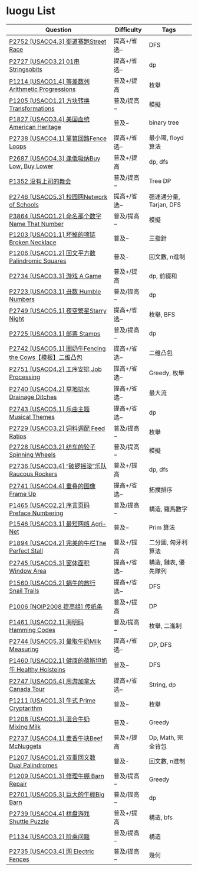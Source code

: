 # luogu List

| Question | Difficulty | Tags |
|---|---|---|
| [P2752 [USACO4.3] 街道赛跑Street Race](./luogu/P2752%20[USACO4.3]%20街道赛跑Street%20Race.md) | 提高+/省选− | DFS |
| [P2727 [USACO3.2] 01串 Stringsobits](./luogu/P2727%20[USACO3.2]%2001串%20Stringsobits.md) | 提高+/省选− | dp |
| [P1214 [USACO1.4] 等差数列 Arithmetic Progressions](./luogu/P1214%20[USACO1.4]%20等差数列%20Arithmetic%20Progressions.md) | 普及+/提高 | 枚舉 |
| [P1205 [USACO1.2] 方块转换 Transformations](./luogu/P1205%20[USACO1.2]%20方块转换%20Transformations.md) | 普及/提高− | 模擬 |
| [P1827 [USACO3.4] 美国血统 American Heritage](./luogu/P1827%20[USACO3.4]%20美国血统%20American%20Heritage.md) | 普及− | binary tree |
| [P2738 [USACO4.1] 篱笆回路Fence Loops](./luogu/P2738%20[USACO4.1]%20篱笆回路Fence%20Loops.md) | 提高+/省选− | 最小環, floyd算法 |
| [P2687 [USACO4.3] 逢低吸纳Buy Low, Buy Lower](./luogu/P2687%20[USACO4.3]%20逢低吸纳Buy%20Low,%20Buy%20Lower.md) | 普及+/提高 | dp, dfs |
| [P1352 没有上司的舞会](./luogu/P1352%20没有上司的舞会.md) | 普及/提高− | Tree DP |
| [P2746 [USACO5.3] 校园网Network of Schools](./luogu/P2746%20[USACO5.3]%20校园网Network%20of%20Schools.md) | 提高+/省选− | 强連通分量, Tarjan, DFS |
| [P3864 [USACO1.2] 命名那个数字 Name That Number](./luogu/P3864%20[USACO1.2]%20命名那个数字%20Name%20That%20Number.md) | 普及/提高− | 模擬 |
| [P1203 [USACO1.1] 坏掉的项链 Broken Necklace](./luogu/P1203%20[USACO1.1]%20坏掉的项链%20Broken%20Necklace.md) | 普及− | 三指針 |
| [P1206 [USACO1.2] 回文平方数 Palindromic Squares](./luogu/P1206%20[USACO1.2]%20回文平方数%20Palindromic%20Squares.md) | 普及- | 回文數, n進制 |
| [P2734 [USACO3.3] 游戏 A Game](./luogu/P2734%20[USACO3.3]%20游戏%20A%20Game.md) | 普及+/提高 | dp, 前綴和 |
| [P2723 [USACO3.1] 丑数 Humble Numbers](./luogu/P2723%20[USACO3.1]%20丑数%20Humble%20Numbers.md) | 普及/提高− | dp |
| [P2749 [USACO5.1] 夜空繁星Starry Night](./luogu/P2749%20[USACO5.1]%20夜空繁星Starry%20Night.md) | 提高+/省选− | 枚舉, BFS |
| [P2725 [USACO3.1] 邮票 Stamps](./luogu/P2725%20[USACO3.1]%20邮票%20Stamps.md) | 普及/提高− | dp |
| [P2742 [USACO5.1] 圈奶牛Fencing the Cows【模板】二维凸包](./luogu/P2742%20[USACO5.1]%20圈奶牛Fencing%20the%20Cows【模板】二维凸包.md) | 提高+/省选− | 二维凸包 |
| [P2751 [USACO4.2] 工序安排 Job Processing](./luogu/P2751%20[USACO4.2]%20工序安排%20Job%20Processing.md) | 提高+/省选− | Greedy, 枚舉 |
| [P2740 [USACO4.2] 草地排水Drainage Ditches](./luogu/P2740%20[USACO4.2]%20草地排水Drainage%20Ditches.md) | 提高+/省选− | 最大流 |
| [P2743 [USACO5.1] 乐曲主题Musical Themes](./luogu/P2743%20[USACO5.1]%20乐曲主题Musical%20Themes.md) | 提高+/省选− | dp |
| [P2729 [USACO3.2] 饲料调配 Feed Ratios](./luogu/P2729%20[USACO3.2]%20饲料调配%20Feed%20Ratios.md) | 普及/提高− | 枚舉 |
| [P2728 [USACO3.2] 纺车的轮子 Spinning Wheels](./luogu/P2728%20[USACO3.2]%20纺车的轮子%20Spinning%20Wheels.md) | 普及/提高− | 模擬 |
| [P2736 [USACO3.4] “破锣摇滚”乐队 Raucous Rockers](./luogu/P2736%20[USACO3.4]%20“破锣摇滚”乐队%20Raucous%20Rockers.md) | 普及+/提高 | dp, dfs |
| [P2741 [USACO4.4] 重叠的图像Frame Up](./luogu/P2741%20[USACO4.4]%20重叠的图像Frame%20Up.md) | 提高+/省选− | 拓撲排序 |
| [P1465 [USACO2.2] 序言页码 Preface Numbering](./luogu/P1465%20[USACO2.2]%20序言页码%20Preface%20Numbering.md) | 普及/提高− | 構造, 羅馬數字 |
| [P1546 [USACO3.1] 最短网络 Agri-Net](./luogu/P1546%20[USACO3.1]%20最短网络%20Agri-Net.md) | 普及− | Prim 算法 |
| [P1894 [USACO4.2] 完美的牛栏The Perfect Stall](./luogu/P1894%20[USACO4.2]%20完美的牛栏The%20Perfect%20Stall.md) | 普及+/提高 | 二分圖, 匈牙利算法 |
| [P2745 [USACO5.3] 窗体面积Window Area](./luogu/P2745%20[USACO5.3]%20窗体面积Window%20Area.md) | 提高+/省选− | 構造, 鏈表, 優先隊列 |
| [P1560 [USACO5.2] 蜗牛的旅行Snail Trails](./luogu/P1560%20[USACO5.2]%20蜗牛的旅行Snail%20Trails.md) | 提高+/省选− | DFS |
| [P1006 [NOIP2008 提高组] 传纸条](./luogu/P1006%20[NOIP2008%20提高组]%20传纸条.md) | 普及+/提高 | DP |
| [P1461 [USACO2.1] 海明码 Hamming Codes](./luogu/P1461%20[USACO2.1]%20海明码%20Hamming%20Codes.md) | 普及/提高− | 枚舉, 二進制 |
| [P2744 [USACO5.3] 量取牛奶Milk Measuring](./luogu/P2744%20[USACO5.3]%20量取牛奶Milk%20Measuring.md) | 提高+/省选− | DP, DFS |
| [P1460 [USACO2.1] 健康的荷斯坦奶牛 Healthy Holsteins](./luogu/P1460%20[USACO2.1]%20健康的荷斯坦奶牛%20Healthy%20Holsteins.md) | 普及− | DFS |
| [P2747 [USACO5.4] 周游加拿大Canada Tour](./luogu/P2747%20[USACO5.4]%20周游加拿大Canada%20Tour.md) | 提高+/省选− | String, dp |
| [P1211 [USACO1.3] 牛式 Prime Cryptarithm](./luogu/P1211%20[USACO1.3]%20牛式%20Prime%20Cryptarithm.md) | 普及− | 枚舉 |
| [P1208 [USACO1.3] 混合牛奶 Mixing Milk](./luogu/P1208%20[USACO1.3]%20混合牛奶%20Mixing%20Milk.md) | 普及- | Greedy |
| [P2737 [USACO4.1] 麦香牛块Beef McNuggets](./luogu/P2737%20[USACO4.1]%20麦香牛块Beef%20McNuggets.md) | 普及+/提高 | Dp, Math, 完全背包 |
| [P1207 [USACO1.2] 双重回文数 Dual Palindromes](./luogu/P1207%20[USACO1.2]%20双重回文数%20Dual%20Palindromes.md) | 普及- | 回文數, n進制 |
| [P1209 [USACO1.3] 修理牛棚 Barn Repair](./luogu/P1209%20[USACO1.3]%20修理牛棚%20Barn%20Repair.md) | 普及/提高− | Greedy |
| [P2701 [USACO5.3] 巨大的牛棚Big Barn](./luogu/P2701%20[USACO5.3]%20巨大的牛棚Big%20Barn.md) | 普及/提高− | dp |
| [P2739 [USACO4.4] 棋盘游戏Shuttle Puzzle](./luogu/P2739%20[USACO4.4]%20棋盘游戏Shuttle%20Puzzle.md) | 普及+/提高 | 構造, bfs |
| [P1134 [USACO3.2] 阶乘问题](./luogu/P1134%20[USACO3.2]%20阶乘问题.md) | 普及/提高− | 構造 |
| [P2735 [USACO3.4] 网 Electric Fences](./luogu/P2735%20[USACO3.4]%20网%20Electric%20Fences.md) | 普及/提高− | 幾何 |
